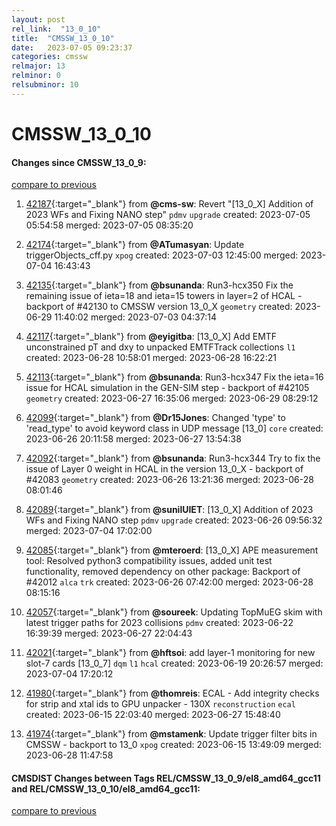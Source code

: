 ```yaml
---
layout: post
rel_link:  "13_0_10"
title:  "CMSSW_13_0_10"
date:   2023-07-05 09:23:37
categories: cmssw
relmajor: 13
relminor: 0
relsubminor: 10
---
```


# CMSSW_13_0_10
#### Changes since CMSSW_13_0_9:
[compare to previous](https://github.com/cms-sw/cmssw/compare/CMSSW_13_0_9...CMSSW_13_0_10)



1. [42187](http://github.com/cms-sw/cmssw/pull/42187){:target="_blank"}  from **@cms-sw**: Revert "[13_0_X] Addition of 2023 WFs and Fixing NANO step" `pdmv` `upgrade` created: 2023-07-05 05:54:58 merged: 2023-07-05 08:35:20

2. [42174](http://github.com/cms-sw/cmssw/pull/42174){:target="_blank"}  from **@ATumasyan**: Update triggerObjects_cff.py `xpog` created: 2023-07-03 12:45:00 merged: 2023-07-04 16:43:43

3. [42135](http://github.com/cms-sw/cmssw/pull/42135){:target="_blank"}  from **@bsunanda**: Run3-hcx350 Fix the remaining issue of ieta=18 and ieta=15 towers in layer=2 of HCAL - backport of #42130 to CMSSW version 13_0_X `geometry` created: 2023-06-29 11:40:02 merged: 2023-07-03 04:37:14

4. [42117](http://github.com/cms-sw/cmssw/pull/42117){:target="_blank"}  from **@eyigitba**: [13_0_X] Add EMTF unconstrained pT and dxy to unpacked EMTFTrack collections `l1` created: 2023-06-28 10:58:01 merged: 2023-06-28 16:22:21

5. [42113](http://github.com/cms-sw/cmssw/pull/42113){:target="_blank"}  from **@bsunanda**: Run3-hcx347 Fix the ieta=16 issue for HCAL simulation in the GEN-SIM step - backport of #42105 `geometry` created: 2023-06-27 16:35:06 merged: 2023-06-29 08:29:12

6. [42099](http://github.com/cms-sw/cmssw/pull/42099){:target="_blank"}  from **@Dr15Jones**: Changed 'type' to 'read_type' to avoid keyword class in UDP message [13_0] `core` created: 2023-06-26 20:11:58 merged: 2023-06-27 13:54:38

7. [42092](http://github.com/cms-sw/cmssw/pull/42092){:target="_blank"}  from **@bsunanda**: Run3-hcx344 Try to fix the issue of Layer 0 weight in HCAL in the version 13_0_X - backport of #42083 `geometry` created: 2023-06-26 13:21:36 merged: 2023-06-28 08:01:46

8. [42089](http://github.com/cms-sw/cmssw/pull/42089){:target="_blank"}  from **@sunilUIET**: [13_0_X] Addition of 2023 WFs and Fixing NANO step `pdmv` `upgrade` created: 2023-06-26 09:56:32 merged: 2023-07-04 17:02:00

9. [42085](http://github.com/cms-sw/cmssw/pull/42085){:target="_blank"}  from **@mteroerd**: [13_0_X] APE measurement tool: Resolved python3 compatibility issues, added unit test functionality, removed dependency on other package: Backport of #42012 `alca` `trk` created: 2023-06-26 07:42:00 merged: 2023-06-28 08:15:16

10. [42057](http://github.com/cms-sw/cmssw/pull/42057){:target="_blank"}  from **@soureek**: Updating TopMuEG skim with latest trigger paths for 2023 collisions `pdmv` created: 2023-06-22 16:39:39 merged: 2023-06-27 22:04:43

11. [42021](http://github.com/cms-sw/cmssw/pull/42021){:target="_blank"}  from **@hftsoi**: add layer-1 monitoring for new slot-7 cards [13_0_7] `dqm` `l1` `hcal` created: 2023-06-19 20:26:57 merged: 2023-07-04 17:20:12

12. [41980](http://github.com/cms-sw/cmssw/pull/41980){:target="_blank"}  from **@thomreis**: ECAL - Add integrity checks for strip and xtal ids to GPU unpacker - 130X `reconstruction` `ecal` created: 2023-06-15 22:03:40 merged: 2023-06-27 15:48:40

13. [41974](http://github.com/cms-sw/cmssw/pull/41974){:target="_blank"}  from **@mstamenk**: Update trigger filter bits in CMSSW - backport to 13_0 `xpog` created: 2023-06-15 13:49:09 merged: 2023-06-28 11:47:58

#### CMSDIST Changes between Tags REL/CMSSW_13_0_9/el8_amd64_gcc11 and REL/CMSSW_13_0_10/el8_amd64_gcc11:
[compare to previous](https://github.com/cms-sw/cmsdist/compare/REL/CMSSW_13_0_9/el8_amd64_gcc11...REL/CMSSW_13_0_10/el8_amd64_gcc11)



